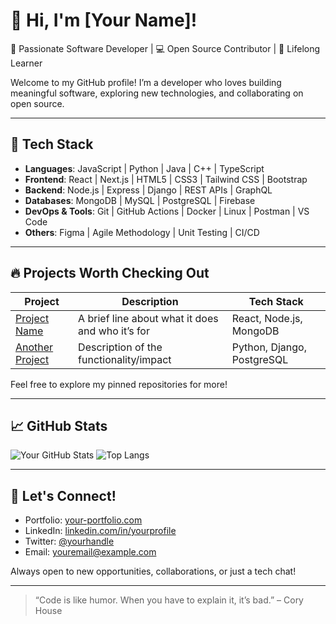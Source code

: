# 👋 Hi, I'm [Your Name]!

🎯 Passionate Software Developer | 💻 Open Source Contributor | 🚀 Lifelong Learner

Welcome to my GitHub profile! I’m a developer who loves building meaningful software, exploring new technologies, and collaborating on open source.

---

## 🧰 Tech Stack

- **Languages**: JavaScript | Python | Java | C++ | TypeScript
- **Frontend**: React | Next.js | HTML5 | CSS3 | Tailwind CSS | Bootstrap
- **Backend**: Node.js | Express | Django | REST APIs | GraphQL
- **Databases**: MongoDB | MySQL | PostgreSQL | Firebase
- **DevOps & Tools**: Git | GitHub Actions | Docker | Linux | Postman | VS Code
- **Others**: Figma | Agile Methodology | Unit Testing | CI/CD

---

## 🔥 Projects Worth Checking Out

| Project | Description | Tech Stack |
|--------|-------------|------------|
| [Project Name](#) | A brief line about what it does and who it’s for | React, Node.js, MongoDB |
| [Another Project](#) | Description of the functionality/impact | Python, Django, PostgreSQL |

Feel free to explore my pinned repositories for more!

---

## 📈 GitHub Stats

![Your GitHub Stats](https://github-readme-stats.vercel.app/api?username=yourusername&show_icons=true&theme=radical)
![Top Langs](https://github-readme-stats.vercel.app/api/top-langs/?username=yourusername&layout=compact&theme=radical)

---

## 💬 Let's Connect!

- Portfolio: [your-portfolio.com](#)
- LinkedIn: [linkedin.com/in/yourprofile](#)
- Twitter: [@yourhandle](#)
- Email: youremail@example.com

Always open to new opportunities, collaborations, or just a tech chat!

---

> “Code is like humor. When you have to explain it, it’s bad.” – Cory House
